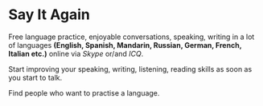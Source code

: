 # Say It Again #

Free language practice, enjoyable conversations, speaking, writing in a lot of languages **(English, Spanish, Mandarin, Russian, German, French, Italian etc.)** online via _Skype_ or/and _ICQ_.

Start improving your speaking, writing, listening, reading skills as soon as you start to talk.

Find people who want to practise a language.
